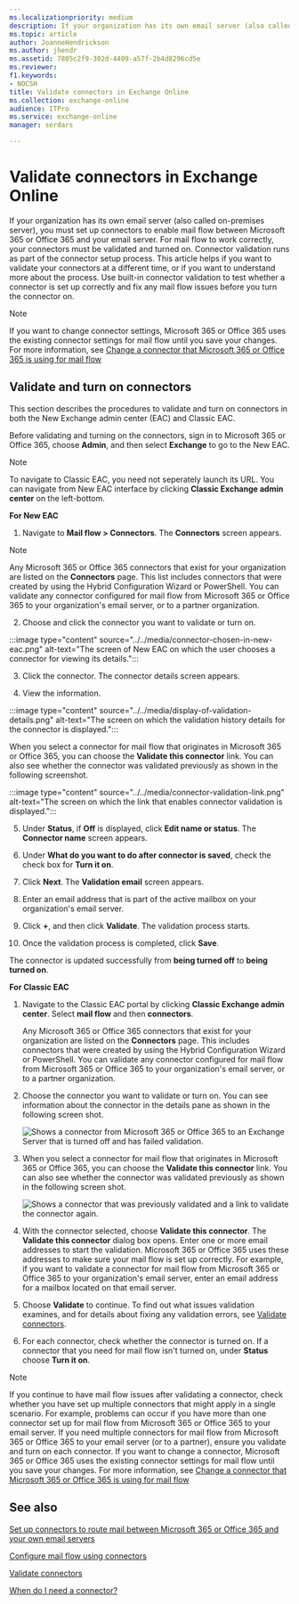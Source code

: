 ```yaml
---
ms.localizationpriority: medium
description: If your organization has its own email server (also called on-premises server), you must set up connectors to enable mail flow between Microsoft 365 or Office 365 and your email server. For mail flow to work correctly, your connectors must be validated and turned on. Connector validation runs as part of the connector setup process. This article helps if you want to validate your connectors at a different time, or if you want to understand more about the process. Use built-in connector validation to test whether a connector is set up correctly and fix any mail flow issues before you turn the connector on.
ms.topic: article
author: JoanneHendrickson
ms.author: jhendr
ms.assetid: 7805c2f9-302d-4409-a57f-2b4d8296cd5e
ms.reviewer: 
f1.keywords:
- NOCSH
title: Validate connectors in Exchange Online
ms.collection: exchange-online
audience: ITPro
ms.service: exchange-online
manager: serdars

---
```


# Validate connectors in Exchange Online

If your organization has its own email server (also called on-premises server), you must set up connectors to enable mail flow between Microsoft 365 or Office 365 and your email server. For mail flow to work correctly, your connectors must be validated and turned on. Connector validation runs as part of the connector setup process. This article helps if you want to validate your connectors at a different time, or if you want to understand more about the process. Use built-in connector validation to test whether a connector is set up correctly and fix any mail flow issues before you turn the connector on.

> [!NOTE]
> If you want to change connector settings, Microsoft 365 or Office 365 uses the existing connector settings for mail flow until you save your changes. For more information, see [Change a connector that Microsoft 365 or Office 365 is using for mail flow](set-up-connectors-to-route-mail.md#change-a-connector-that-microsoft-365-or-office-365-is-using-for-mail-flow)

## Validate and turn on connectors

This section describes the procedures to validate and turn on connectors in both the New Exchange admin center (EAC) and Classic EAC.

Before validating and turning on the connectors, sign in to Microsoft 365 or Office 365, choose **Admin**, and then select **Exchange** to go to the New EAC.

> [!NOTE]
> To navigate to Classic EAC, you need not seperately launch its URL. You can navigate from New EAC interface by clicking **Classic Exchange admin center** on the left-bottom.

 **For New EAC**

1. Navigate to **Mail flow > Connectors**. The **Connectors** screen appears.

> [!NOTE]
> Any Microsoft 365 or Office 365 connectors that exist for your organization are listed on the **Connectors** page. This list includes connectors that were created by using the Hybrid Configuration Wizard or PowerShell. You can validate any connector configured for mail flow from Microsoft 365 or Office 365 to your organization's email server, or to a partner organization.

2. Choose and click the connector you want to validate or turn on.

:::image type="content" source="../../media/connector-chosen-in-new-eac.png" alt-text="The screen of New EAC on which the user chooses a connector for viewing its details.":::

3. Click the connector. The connector details screen appears.

4. View the information.

:::image type="content" source="../../media/display-of-validation-details.png" alt-text="The screen on which the validation history details for the connector is displayed.":::

When you select a connector for mail flow that originates in Microsoft 365 or Office 365, you can choose the **Validate this connector** link. You can also see whether the connector was validated previously as shown in the following screenshot.

:::image type="content" source="../../media/connector-validation-link.png" alt-text="The screen on which the link that enables connector validation is displayed.":::

5. Under **Status**, if **Off** is displayed, click **Edit name or status**. The **Connector name** screen appears.

6. Under **What do you want to do after connector is saved**, check the check box for **Turn it on**.

7. Click **Next**. The **Validation email** screen appears.

8. Enter an email address that is part of the active mailbox on your organization's email server.

9. Click **+**, and then click **Validate**. The validation process starts.

10. Once the validation process is completed, click **Save**.

The connector is updated successfully from **being turned off** to **being turned on**.

**For Classic EAC**

1. Navigate to the Classic EAC portal by clicking **Classic Exchange admin center**. Select **mail flow** and then **connectors**.

   Any Microsoft 365 or Office 365 connectors that exist for your organization are listed on the **Connectors** page. This includes connectors that were created by using the Hybrid Configuration Wizard or PowerShell. You can validate any connector configured for mail flow from Microsoft 365 or Office 365 to your organization's email server, or to a partner organization.

2. Choose the connector you want to validate or turn on. You can see information about the connector in the details pane as shown in the following screen shot.

   ![Shows a connector from Microsoft 365 or Office 365 to an Exchange Server that is turned off and has failed validation.](../../media/94d4c6ed-70d0-4a1d-915b-9d089f58d714.png)

3. When you select a connector for mail flow that originates in Microsoft 365 or Office 365, you can choose the **Validate this connector** link. You can also see whether the connector was validated previously as shown in the following screen shot.

   ![Shows a connector that was previously validated and a link to validate the connector again.](../../media/e563a5dd-5e3c-4e78-8d3b-1e4b05a8e5d1.png)

4. With the connector selected, choose **Validate this connector**. The **Validate this connector** dialog box opens. Enter one or more email addresses to start the validation. Microsoft 365 or Office 365 uses these addresses to make sure your mail flow is set up correctly. For example, if you want to validate a connector for mail flow from Microsoft 365 or Office 365 to your organization's email server, enter an email address for a mailbox located on that email server.

5. Choose **Validate** to continue. To find out what issues validation examines, and for details about fixing any validation errors, see [Validate connectors](validate-connectors.md).

6. For each connector, check whether the connector is turned on. If a connector that you need for mail flow isn't turned on, under **Status** choose **Turn it on**.

> [!NOTE]
> If you continue to have mail flow issues after validating a connector, check whether you have set up multiple connectors that might apply in a single scenario. For example, problems can occur if you have more than one connector set up for mail flow from Microsoft 365 or Office 365 to your email server. If you need multiple connectors for mail flow from Microsoft 365 or Office 365 to your email server (or to a partner), ensure you validate and turn on each connector. If you want to change a connector, Microsoft 365 or Office 365 uses the existing connector settings for mail flow until you save your changes. For more information, see [Change a connector that Microsoft 365 or Office 365 is using for mail flow](set-up-connectors-to-route-mail.md#change-a-connector-that-microsoft-365-or-office-365-is-using-for-mail-flow)
 
## See also

[Set up connectors to route mail between Microsoft 365 or Office 365 and your own email servers](set-up-connectors-to-route-mail.md)

[Configure mail flow using connectors](use-connectors-to-configure-mail-flow.md)

[Validate connectors](validate-connectors.md)

[When do I need a connector?](use-connectors-to-configure-mail-flow.md#when-do-i-need-a-connector)
